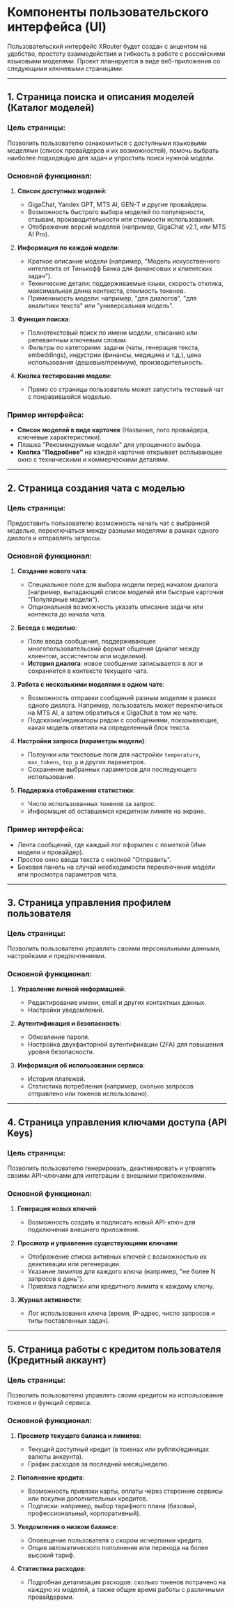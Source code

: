 # Компоненты пользовательского интерфейса (UI)

Пользовательский интерфейс XRouter будет создан с акцентом на удобство, простоту взаимодействия и гибкость в работе с российскими языковыми моделями. Проект планируется в виде веб-приложения со следующими ключевыми страницами:

---

## 1. Страница поиска и описания моделей (Каталог моделей)

### Цель страницы:
Позволить пользователю ознакомиться с доступными языковыми моделями (список провайдеров и их возможностей), помочь выбрать наиболее подходящую для задач и упростить поиск нужной модели.

### Основной функционал:
1. **Список доступных моделей**:
   - GigaChat, Yandex GPT, MTS AI, GEN-T и другие провайдеры.
   - Возможность быстрого выбора моделей по популярности, отзывам, производительности или стоимости использования.
   - Отображение версий моделей (например, GigaChat v2.1, или MTS AI Pro).

2. **Информация по каждой модели**:
   - Краткое описание модели (например, "Модель искусственного интеллекта от Тинькофф Банка для финансовых и клиентских задач").
   - Технические детали: поддерживаемые языки, скорость отклика, максимальная длина контекста, стоимость токенов.
   - Применимость модели: например, "для диалогов", "для аналитики текста" или "универсальная модель".

3. **Функция поиска**: 
   - Полнотекстовый поиск по имени модели, описанию или релевантным ключевым словам.
   - Фильтры по категориям: задачи (чаты, генерация текста, embeddings), индустрии (финансы, медицина и т.д.), цена использования (дешевые/премиум), производительность.

4. **Кнопка тестирования модели**:
   - Прямо со страницы пользователь может запустить тестовый чат с понравившейся моделью.

### Пример интерфейса:
- **Список моделей в виде карточек** (Название, лого провайдера, ключевые характеристики).
- Плашка "Рекомендуемые модели" для упрощенного выбора.
- **Кнопка "Подробнее"** на каждой карточке открывает всплывающее окно с техническими и коммерческими деталями.

---

## 2. Страница создания чата с моделью

### Цель страницы:
Предоставить пользователю возможность начать чат с выбранной моделью, переключаться между разными моделями в рамках одного диалога и отправлять запросы.

### Основной функционал:
1. **Создание нового чата**:
   - Специальное поле для выбора модели перед началом диалога (например, выпадающий список моделей или быстрые карточки "Популярные модели").
   - Опциональная возможность указать описание задачи или контекста до начала чата.

2. **Беседа с моделью**:
   - Поле ввода сообщения, поддерживающее многопользовательский формат общения (диалог между клиентом, ассистентом или моделями).
   - **История диалога**: новое сообщение записывается в лог и сохраняется в контексте текущего чата.

3. **Работа с несколькими моделями в одном чате**:
   - Возможность отправки сообщений разным моделям в рамках одного диалога. Например, пользователь может переключиться на MTS AI, а затем обратиться к GigaChat в том же чате. 
   - Подсказки/индикаторы рядом с сообщениями, показывающие, какая модель ответила на определенный блок текста.

4. **Настройки запроса (параметры модели)**:
   - Ползунки или текстовые поля для настройки `temperature`, `max_tokens`, `top_p` и других параметров.
   - Сохранение выбранных параметров для последующего использования.

5. **Поддержка отображения статистики**:
   - Число использованных токенов за запрос.
   - Информация об оставшемся кредитном лимите на экране.

### Пример интерфейса:
- Лента сообщений, где каждый лог оформлен с пометкой (Имя модели и провайдер).
- Простое окно ввода текста с кнопкой "Отправить".
- Боковая панель на случай необходимости переключения модели или просмотра параметров чата.

---

## 3. Страница управления профилем пользователя

### Цель страницы:
Позволить пользователю управлять своими персональными данными, настройками и предпочтениями.

### Основной функционал:
1. **Управление личной информацией**:
   - Редактирование имени, email и других контактных данных.
   - Настройки уведомлений.

2. **Аутентификация и безопасность**:
   - Обновление пароля.
   - Настройка двухфакторной аутентификации (2FA) для повышения уровня безопасности.

3. **Информация об использовании сервиса**:
   - История платежей.
   - Статистика потребления (например, сколько запросов отправлено или токенов использовано).

---

## 4. Страница управления ключами доступа (API Keys)

### Цель страницы:
Позволить пользователю генерировать, деактивировать и управлять своими API-ключами для интеграции с внешними приложениями.

### Основной функционал:
1. **Генерация новых ключей**:
   - Возможность создать и подписать новый API-ключ для подключения внешнего приложения.

2. **Просмотр и управление существующими ключами**:
   - Отображение списка активных ключей с возможностью их деактивации или регенерации.
   - Указание лимитов для каждого ключа (например, "не более N запросов в день").
   - Привязка подписки или кредитного лимита к каждому ключу.

3. **Журнал активности**:
   - Лог использования ключа (время, IP-адрес, число запросов и типы поставленных задач).

---

## 5. Страница работы с кредитом пользователя (Кредитный аккаунт)

### Цель страницы:
Позволить пользователю управлять своим кредитом на использование токенов и функций сервиса.

### Основной функционал:
1. **Просмотр текущего баланса и лимитов**:
   - Текущий доступный кредит (в токенах или рублях/единицах валюты аккаунта).
   - График расходов за последний месяц/неделю.

2. **Пополнение кредита**:
   - Возможность привязки карты, оплаты через сторонние сервисы или покупки дополнительных кредитов.
   - Подписки: например, выбор тарифного плана (базовый, профессиональный, корпоративный).

3. **Уведомления о низком балансе**:
   - Оповещение пользователя о скором исчерпании кредита.
   - Опция автоматического пополнения или перехода на более высокий тариф.

4. **Статистика расходов**:
   - Подробная детализация расходов: сколько токенов потрачено на каждую из моделей, а также общее время работы с различными провайдерами.